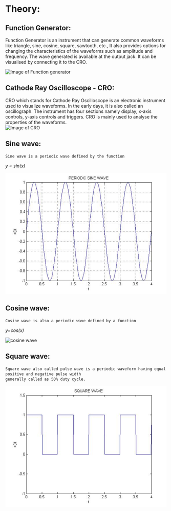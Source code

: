 # Theory:
	
## Function Generator:
  Function Generator is an instrument that can generate common waveforms like triangle, sine, cosine, square, sawtooth, etc., 
  It also provides options for changing the characteristics of the waveforms such as amplitude and frequency.
  The wave generated is available at the output jack. It can be visualised by connecting it to the CRO.
  
![Image of Function generator](https://5.imimg.com/data5/JL/JW/RR/SELLER-739755/3-mhz-function-generator-counter-500x500.jpg)

## Cathode Ray Oscilloscope - CRO:
  CRO which stands for Cathode Ray Oscilloscope is an electronic instrument used to visualize waveforms.
  In the early days, it is also called an oscillograph. The instrument has four sections namely display, x-axis controls, y-axis controls and triggers.
  CRO is mainly used to analyse the properties of the waveforms.  
![Image of CRO](https://images-na.ssl-images-amazon.com/images/I/81QnfVBWAnL._SL1500_.jpg) 

## Sine wave:
	Sine wave is a periodic wave defined by the function 
*y = sin(x)*

![sine wave](/images/sine_periodic.jpg) 	
## Cosine wave:
	Cosine wave is also a periodic wave defined by a function 
*y=cos(x)*

![cosine wave](https://i0.wp.com/www.differencebetween.info/sites/default/files/images/5/cosinewave.jpg) 
## Square wave:
	Square wave also called pulse wave is a periodic waveform having equal positive and negative pulse width 
	generally called as 50% duty cycle.
	
![square wave](/images/square.jpg)
